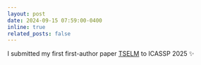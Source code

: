 ```yaml
---
layout: post
date: 2024-09-15 07:59:00-0400
inline: true
related_posts: false
---
```


I submitted my first first-author paper [TSELM](https://arxiv.org/abs/2409.07841) to ICASSP 2025  :sparkles: 
